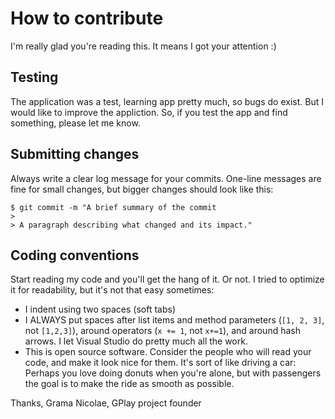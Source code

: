 # How to contribute

I'm really glad you're reading this. It means I got your attention :)

## Testing

The application was a test, learning app pretty much, so bugs do exist. But I would like to improve the appliction. So, if you test the app and find something, please let me know.

## Submitting changes

Always write a clear log message for your commits. One-line messages are fine for small changes, but bigger changes should look like this:

    $ git commit -m "A brief summary of the commit
    > 
    > A paragraph describing what changed and its impact."

## Coding conventions

Start reading my code and you'll get the hang of it. Or not. I tried to optimize it for readability, but it's not that easy sometimes:

  * I indent using two spaces (soft tabs) 
  * I ALWAYS put spaces after list items and method parameters (`[1, 2, 3]`, not `[1,2,3]`), around operators (`x += 1`, not `x+=1`), and around hash arrows. I let Visual Studio do pretty much all the work.
  * This is open source software. Consider the people who will read your code, and make it look nice for them. It's sort of like driving a car: Perhaps you love doing donuts when you're alone, but with passengers the goal is to make the ride as smooth as possible.
  
Thanks,
Grama Nicolae, GPlay project founder
